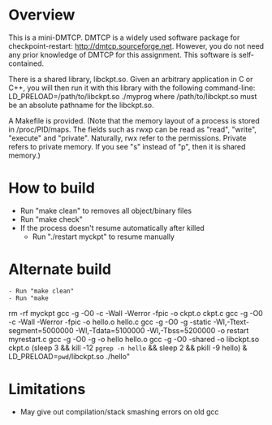 # Overview
This is a mini-DMTCP. DMTCP is a widely used software package for checkpoint-restart: http://dmtcp.sourceforge.net. However, you do not need any prior knowledge of DMTCP for this assignment. This software is self-contained.

There is a shared library, libckpt.so. Given an arbitrary application in C or C++, you will then run it with this library with the following command-line:
LD_PRELOAD=/path/to/libckpt.so ./myprog
where /path/to/libckpt.so must be an absolute pathname for the libckpt.so.

A Makefile is provided.
(Note that the memory layout of a process is stored in /proc/PID/maps. The fields such as rwxp can be read as "read", "write", "execute" and "private". Naturally, rwx refer to the permissions. Private refers to private memory. If you see "s" instead of "p", then it is shared memory.)

# How to build
 - Run "make clean" to removes all object/binary files
 - Run "make check"
 - If the process doesn't resume automatically after killed
  	- Run "./restart myckpt" to resume manually

# Alternate build
	- Run "make clean"
	- Run "make
rm -rf myckpt
gcc -g -O0  -c -Wall -Werror -fpic -o ckpt.o ckpt.c
gcc -g -O0  -c -Wall -Werror -fpic -o hello.o hello.c
gcc -g -O0  -g -static -Wl,-Ttext-segment=5000000 -Wl,-Tdata=5100000 -Wl,-Tbss=5200000 -o restart myrestart.c
gcc -g -O0  -g -o hello hello.o
gcc -g -O0  -shared -o libckpt.so ckpt.o
(sleep 3 && kill -12 `pgrep -n hello` && sleep 2 && pkill -9 hello) &
LD_PRELOAD=`pwd`/libckpt.so ./hello"


# Limitations
 - May give out compilation/stack smashing errors on old gcc
